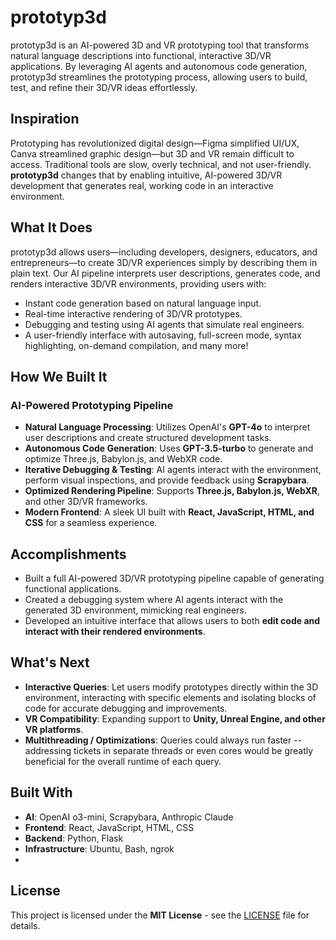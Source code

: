 # prototyp3d

prototyp3d is an AI-powered 3D and VR prototyping tool that transforms natural language descriptions into functional, interactive 3D/VR applications. By leveraging AI agents and autonomous code generation, prototyp3d streamlines the prototyping process, allowing users to build, test, and refine their 3D/VR ideas effortlessly.

## Inspiration
Prototyping has revolutionized digital design—Figma simplified UI/UX, Canva streamlined graphic design—but 3D and VR remain difficult to access. Traditional tools are slow, overly technical, and not user-friendly. **prototyp3d** changes that by enabling intuitive, AI-powered 3D/VR development that generates real, working code in an interactive environment.

## What It Does
prototyp3d allows users—including developers, designers, educators, and entrepreneurs—to create 3D/VR experiences simply by describing them in plain text. Our AI pipeline interprets user descriptions, generates code, and renders interactive 3D/VR environments, providing users with:
- Instant code generation based on natural language input.
- Real-time interactive rendering of 3D/VR prototypes.
- Debugging and testing using AI agents that simulate real engineers.
- A user-friendly interface with autosaving, full-screen mode, syntax highlighting, on-demand compilation, and many more!

## How We Built It
### **AI-Powered Prototyping Pipeline**
- **Natural Language Processing**: Utilizes OpenAI's **GPT-4o** to interpret user descriptions and create structured development tasks.
- **Autonomous Code Generation**: Uses **GPT-3.5-turbo** to generate and optimize Three.js, Babylon.js, and WebXR code.
- **Iterative Debugging & Testing**: AI agents interact with the environment, perform visual inspections, and provide feedback using **Scrapybara**.
- **Optimized Rendering Pipeline**: Supports **Three.js, Babylon.js, WebXR**, and other 3D/VR frameworks.
- **Modern Frontend**: A sleek UI built with **React, JavaScript, HTML, and CSS** for a seamless experience.

## Accomplishments
- Built a full AI-powered 3D/VR prototyping pipeline capable of generating functional applications.
- Created a debugging system where AI agents interact with the generated 3D environment, mimicking real engineers.
- Developed an intuitive interface that allows users to both **edit code and interact with their rendered environments**.

## What's Next
- **Interactive Queries**: Let users modify prototypes directly within the 3D environment, interacting with specific elements and isolating blocks of code for accurate debugging and improvements.
- **VR Compatibility**: Expanding support to **Unity, Unreal Engine, and other VR platforms**.
- **Multithreading / Optimizations**: Queries could always run faster -- addressing tickets in separate threads or even cores would be greatly beneficial for the overall runtime of each query.

## Built With
- **AI**: OpenAI o3-mini, Scrapybara, Anthropic Claude
- **Frontend**: React, JavaScript, HTML, CSS
- **Backend**: Python, Flask
- **Infrastructure**: Ubuntu, Bash, ngrok
- 
## License
This project is licensed under the **MIT License** - see the [LICENSE](LICENSE) file for details.


